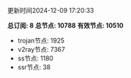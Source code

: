 更新时间2024-12-09 17:20:33

**总订阅: 8**
**总节点: 10788**
**有效节点: 10510**
- trojan节点: 1925
- v2ray节点: 7367
- ss节点: 1180
- ssr节点: 38
